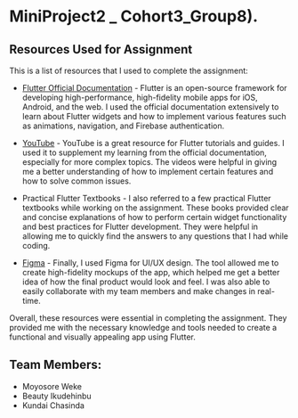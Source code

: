 # MiniProject2 _ Cohort3_Group8).


## Resources Used for Assignment

This is a list of resources that I used to complete the assignment:

- [Flutter Official Documentation](https://flutter.dev/docs) - Flutter is an open-source framework for developing high-performance, high-fidelity mobile apps for iOS, Android, and the web. I used the official documentation extensively to learn about Flutter widgets and how to implement various features such as animations, navigation, and Firebase authentication.

- [YouTube](https://www.youtube.com/) - YouTube is a great resource for Flutter tutorials and guides. I used it to supplement my learning from the official documentation, especially for more complex topics. The videos were helpful in giving me a better understanding of how to implement certain features and how to solve common issues.

- Practical Flutter Textbooks - I also referred to a few practical Flutter textbooks while working on the assignment. These books provided clear and concise explanations of how to perform certain widget functionality and best practices for Flutter development. They were helpful in allowing me to quickly find the answers to any questions that I had while coding.

- [Figma](https://www.figma.com/) - Finally, I used Figma for UI/UX design. The tool allowed me to create high-fidelity mockups of the app, which helped me get a better idea of how the final product would look and feel. I was also able to easily collaborate with my team members and make changes in real-time.

Overall, these resources were essential in completing the assignment. They provided me with the necessary knowledge and tools needed to create a functional and visually appealing app using Flutter.


## Team Members: 
- Moyosore Weke
- Beauty Ikudehinbu
- Kundai Chasinda
